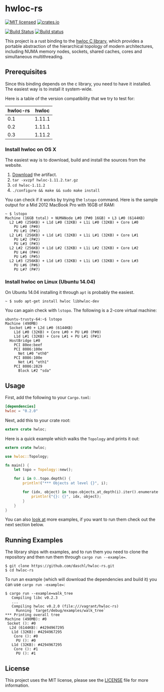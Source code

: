 # hwloc-rs
[![MIT licensed](https://img.shields.io/badge/license-MIT-blue.svg)](./LICENSE)
[![crates.io](http://meritbadge.herokuapp.com/hwloc)](https://crates.io/crates/hwloc)

[![Build Status](https://travis-ci.org/daschl/hwloc-rs.svg?branch=master)](https://travis-ci.org/daschl/hwloc-rs)
[![Build status](https://ci.appveyor.com/api/projects/status/5ky82rqixi67jy9g?svg=true)](https://ci.appveyor.com/project/daschl/hwloc-rs)

This project is a rust binding to the
[hwloc C library](http://www.open-mpi.org/projects/hwloc/), which provides a
portable abstraction of the hierarchical topology of modern architectures,
including NUMA memory nodes, sockets, shared caches, cores and simultaneous
multithreading.

## Prerequisites
Since this binding depends on the c library, you need to have it installed. The
easiest way is to install it system-wide.

Here is a table of the version compatibility that we try to test for:

| hwloc-rs | hwloc  |
|----------|--------|
| 0.1      | 1.11.1 |
| 0.2      | 1.11.1 |
| 0.3      | 1.11.2 |

### Install hwloc on OS X
The easiest way is to download, build and install the sources from the website.

 1. [Download](https://www.open-mpi.org/software/hwloc/v1.11/downloads/hwloc-1.11.2.tar.gz)
    the artifact.
 2. `tar -xvzpf hwloc-1.11.2.tar.gz`
 3. `cd hwloc-1.11.2`
 4. `./configure && make && sudo make install`

You can check if it works by trying the `lstopo` command. Here is the sample
output for a Mid 2012 MacBook Pro with 16GB of RAM:

```
~ $ lstopo
Machine (16GB total) + NUMANode L#0 (P#0 16GB) + L3 L#0 (6144KB)
  L2 L#0 (256KB) + L1d L#0 (32KB) + L1i L#0 (32KB) + Core L#0
    PU L#0 (P#0)
    PU L#1 (P#1)
  L2 L#1 (256KB) + L1d L#1 (32KB) + L1i L#1 (32KB) + Core L#1
    PU L#2 (P#2)
    PU L#3 (P#3)
  L2 L#2 (256KB) + L1d L#2 (32KB) + L1i L#2 (32KB) + Core L#2
    PU L#4 (P#4)
    PU L#5 (P#5)
  L2 L#3 (256KB) + L1d L#3 (32KB) + L1i L#3 (32KB) + Core L#3
    PU L#6 (P#6)
    PU L#7 (P#7)
```

### Install hwloc on Linux (Ubuntu 14.04)
On Ubuntu 14.04 installing it through `apt` is probably the easiest.

```
~ $ sudo apt-get install hwloc libhwloc-dev
```

You can again check with `lstopo`. The following is a 2-core virtual machine:

```
ubuntu-trusty-64:~$ lstopo
Machine (490MB)
  Socket L#0 + L2d L#0 (6144KB)
    L1d L#0 (32KB) + Core L#0 + PU L#0 (P#0)
    L1d L#1 (32KB) + Core L#1 + PU L#1 (P#1)
  HostBridge L#0
    PCI 80ee:beef
    PCI 8086:100e
      Net L#0 "eth0"
    PCI 8086:100e
      Net L#1 "eth1"
    PCI 8086:2829
      Block L#2 "sda"
```

## Usage

First, add the following to your `Cargo.toml`:

```toml
[dependencies]
hwloc = "0.2.0"
```

Next, add this to your crate root:

```rust
extern crate hwloc;
```

Here is a quick example which walks the `Topology` and prints it out:

```rust
extern crate hwloc;

use hwloc::Topology;

fn main() {
	let topo = Topology::new();

	for i in 0..topo.depth() {
		println!("*** Objects at level {}", i);

		for (idx, object) in topo.objects_at_depth(i).iter().enumerate() {
			println!("{}: {}", idx, object);
		}
	}
}
```

You can also [look at](https://github.com/daschl/hwloc-rs/tree/master/examples)
more examples, if you want to run them check out the next section below.

## Running Examples
The library ships with examples, and to run them you need to clone the repository
and then run them through `cargo run --example=`.

```
$ git clone https://github.com/daschl/hwloc-rs.git
$ cd hwloc-rs
```

To run an example (which will download the dependencies and build it) you can
use `cargo run -example=`:

```
$ cargo run --example=walk_tree
   Compiling libc v0.2.3
   ...
   Compiling hwloc v0.2.0 (file:///vagrant/hwloc-rs)
     Running `target/debug/examples/walk_tree`
*** Printing overall tree
Machine (490MB): #0
 Socket (): #0
  L2d (6144KB): #4294967295
   L1d (32KB): #4294967295
    Core (): #0
     PU (): #0
   L1d (32KB): #4294967295
    Core (): #1
     PU (): #1
```

## License
This project uses the MIT license, please see the
[LICENSE](https://github.com/daschl/hwloc-rs/blob/master/LICENSE) file for more
information.
